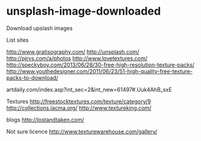 unsplash-image-downloaded
=========================

Download upslash images


List sites

http://www.gratisography.com/
http://unsplash.com/
http://pjrvs.com/a/photos
http://www.lovetextures.com/
http://speckyboy.com/2013/06/28/30-free-high-resolution-texture-packs/
http://www.youthedesigner.com/2011/06/23/51-high-quality-free-texture-packs-to-download/

artdaily.com/index.asp?int_sec=2&int_new=61497#.Uuk4AhB_sxE


Textures
http://freestocktextures.com/texture/category/9
http://collections.lacma.org/
http://www.textureking.com/


blogs
http://lostandtaken.com/

Not sure licence
http://www.texturewarehouse.com/gallery/
